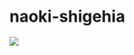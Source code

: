 # naoki-shigehia
![](https://github-readme-stats.vercel.app/api?username=naoki-shigehisa&show_icons=true&theme=solarized-dark&count_private=true)
